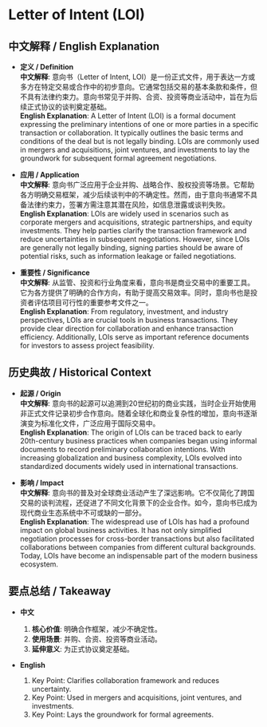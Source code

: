 # Letter of Intent (LOI)

## 中文解释 / English Explanation

* **定义 / Definition**  
  **中文解释**: 意向书（Letter of Intent, LOI）是一份正式文件，用于表达一方或多方在特定交易或合作中的初步意向。它通常包括交易的基本条款和条件，但不具有法律约束力。意向书常见于并购、合资、投资等商业活动中，旨在为后续正式协议的谈判奠定基础。  
  **English Explanation**: A Letter of Intent (LOI) is a formal document expressing the preliminary intentions of one or more parties in a specific transaction or collaboration. It typically outlines the basic terms and conditions of the deal but is not legally binding. LOIs are commonly used in mergers and acquisitions, joint ventures, and investments to lay the groundwork for subsequent formal agreement negotiations.

* **应用 / Application**  
  **中文解释**: 意向书广泛应用于企业并购、战略合作、股权投资等场景。它帮助各方明确交易框架，减少后续谈判中的不确定性。然而，由于意向书通常不具备法律约束力，签署方需注意其潜在风险，如信息泄露或谈判失败。  
  **English Explanation**: LOIs are widely used in scenarios such as corporate mergers and acquisitions, strategic partnerships, and equity investments. They help parties clarify the transaction framework and reduce uncertainties in subsequent negotiations. However, since LOIs are generally not legally binding, signing parties should be aware of potential risks, such as information leakage or failed negotiations.

* **重要性 / Significance**  
  **中文解释**: 从监管、投资和行业角度来看，意向书是商业交易中的重要工具。它为各方提供了明确的合作方向，有助于提高交易效率。同时，意向书也是投资者评估项目可行性的重要参考文件之一。  
  **English Explanation**: From regulatory, investment, and industry perspectives, LOIs are crucial tools in business transactions. They provide clear direction for collaboration and enhance transaction efficiency. Additionally, LOIs serve as important reference documents for investors to assess project feasibility.

## 历史典故 / Historical Context

* **起源 / Origin**  
  **中文解释**: 意向书的起源可以追溯到20世纪初的商业实践，当时企业开始使用非正式文件记录初步合作意向。随着全球化和商业复杂性的增加，意向书逐渐演变为标准化文件，广泛应用于国际交易中。  
  **English Explanation**: The origin of LOIs can be traced back to early 20th-century business practices when companies began using informal documents to record preliminary collaboration intentions. With increasing globalization and business complexity, LOIs evolved into standardized documents widely used in international transactions.

* **影响 / Impact**  
  **中文解释**: 意向书的普及对全球商业活动产生了深远影响。它不仅简化了跨国交易的谈判流程，还促进了不同文化背景下的企业合作。如今，意向书已成为现代商业生态系统中不可或缺的一部分。  
  **English Explanation**: The widespread use of LOIs has had a profound impact on global business activities. It has not only simplified negotiation processes for cross-border transactions but also facilitated collaborations between companies from different cultural backgrounds. Today, LOIs have become an indispensable part of the modern business ecosystem.

## 要点总结 / Takeaway

* **中文**  
  1. **核心价值**: 明确合作框架，减少不确定性。
  2. **使用场景**: 并购、合资、投资等商业活动。
  3. **延伸意义**: 为正式协议奠定基础。

* **English**  
  1. Key Point: Clarifies collaboration framework and reduces uncertainty.
  2. Key Point: Used in mergers and acquisitions, joint ventures, and investments.
  3. Key Point: Lays the groundwork for formal agreements.